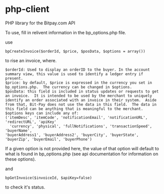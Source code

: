 php-client
==========

PHP library for the Bitpay.com API

To use, fill in relivent information in the bp_options.php file.

use 

    bpCreateInvoice($orderId, $price, $posData, $options = array())
    
to rise an invoice, where.

    $orderId: Used to display an orderID to the buyer. In the account summary view, this value is used to identify a ledger entry if present.
    $price: by default, $price is expressed in the currency you set in bp_options.php.  The currency can be changed in $options.
    $posData: this field is included in status updates or requests to get an invoice.  It is intended to be used by the merchant to uniquely identify an order associated with an invoice in their system.  Aside from that, Bit-Pay does not use the data in this field.  The data in this field can be anything that is meaningful to the merchant.
    $options keys can include any of: 
    ('itemDesc', 'itemCode', 'notificationEmail', 'notificationURL', 'redirectURL', 'apiKey'
      'currency', 'physical', 'fullNotifications', 'transactionSpeed', 'buyerName', 
    'buyerAddress1', 'buyerAddress2', 'buyerCity', 'buyerState', 'buyerZip', 'buyerEmail', 'buyerPhone')

If a given option is not provided here, the value of that option will default to what is found in bp_options.php
 (see api documentation for information on these options).

and

    bpGetInvoice($invoiceId, $apiKey=false)

to check it's status.
